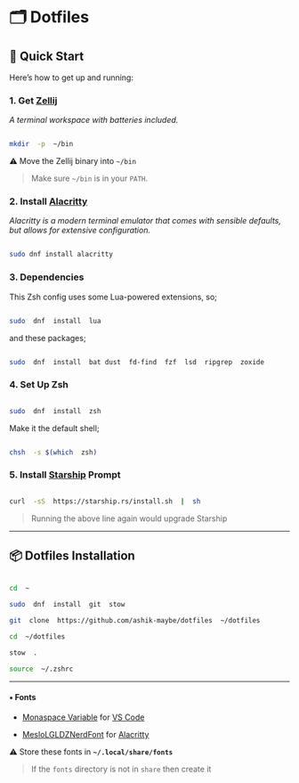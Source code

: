 # 🗂️ Dotfiles

## 🚀 Quick Start

Here’s how to get up and running:

### 1. Get [Zellij](https://zellij.dev/)

_A terminal workspace with batteries included._

```bash

mkdir  -p  ~/bin

```

⚠ Move the Zellij binary into `~/bin`

> Make sure `~/bin` is in your `PATH`.

### 2. Install [Alacritty](https://alacritty.org/index.html)

_Alacritty is a modern terminal emulator that comes with sensible defaults, but allows for extensive configuration._

```bash

sudo dnf install alacritty

```

### 3. Dependencies

This Zsh config uses some Lua-powered extensions, so;

```bash

sudo  dnf  install  lua

```

and these packages;

```bash

sudo  dnf  install  bat dust  fd-find  fzf  lsd  ripgrep  zoxide

```

### 4. Set Up Zsh

```bash

sudo  dnf  install  zsh

```

Make it the default shell;

```bash

chsh  -s $(which  zsh)

```

### 5. Install [Starship](https://starship.rs/) Prompt

```bash

curl  -sS  https://starship.rs/install.sh  |  sh

```

> Running the above line again would upgrade Starship

---

## 📦 Dotfiles Installation

```bash

cd  ~

sudo  dnf  install  git  stow

git  clone  https://github.com/ashik-maybe/dotfiles  ~/dotfiles

cd  ~/dotfiles

stow  .

source  ~/.zshrc

```

---

#### ▪ Fonts

- [Monaspace Variable](https://monaspace.githubnext.com/) for [VS Code](https://code.visualstudio.com/download)

- [MesloLGLDZNerdFont](https://www.nerdfonts.com/font-downloads) for [Alacritty](https://alacritty.org/index.html)

⚠ Store these fonts in **`~/.local/share/fonts`**

> If the `fonts` directory is not in `share` then create it
